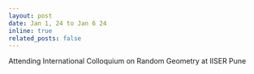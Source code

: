 ```yaml
---
layout: post
date: Jan 1, 24 to Jan 6 24
inline: true
related_posts: false
---
```


Attending International Colloquium on Random Geometry at IISER Pune